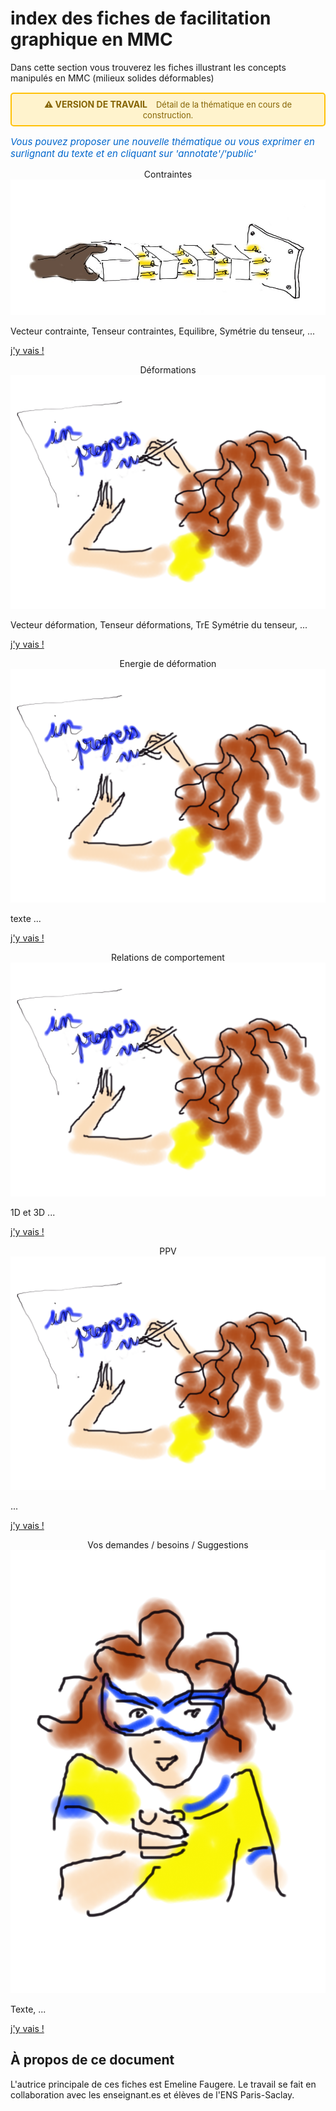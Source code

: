 # index des fiches de facilitation graphique en MMC
Dans cette section vous trouverez les fiches illustrant les concepts manipulés en MMC (milieux solides déformables)

<div style="background-color: #fff3cd; border: 2px solid #ffc107; border-radius: 5px; padding: 8px 12px; margin: 15px 0; text-align: center;">
  <strong style="color: #856404; font-size: 14px;">⚠️ VERSION DE TRAVAIL</strong>
  <span style="color: #856404; margin-left: 10px; font-size: 13px;">
    Détail de la thématique en cours de construction.
  </span>
</div>

<p style="color: #0066cc; font-style: italic; margin: 15px 0; font-size: 15px;text-align: left;">
   Vous pouvez proposer une nouvelle thématique ou vous exprimer en surlignant du texte et en cliquant sur 'annotate'/'public'
</p>


<div class="card-container">

  <!-- Carte 1: ... -->
  <div class="card">
    <div class="card-header" style="text-align: center;">
      Contraintes
    </div>
    <div class="card-body">
      <img src="../_static/images/MMC_contrainte.jpg" alt="Pptes_inertielles" class="img-responsive">
      <p>
        Vecteur contrainte, 
        Tenseur contraintes,
        Equilibre, 
        Symétrie du tenseur, 
        ...
        </p>
      <p class="card-footer-link">
        <a href="MMC_contraintes/MMC_vect_contrainte0.html" class="card-link">
          j'y vais ! <i class="fas fa-arrow-right"></i>
        </a>
      </p>
    </div>
  </div>

  <!-- Carte 2: ... -->
  <div class="card">
    <div class="card-header" style="text-align: center;">
      Déformations
    </div>
    <div class="card-body">
      <img src="../_static/images/MMC_Def.png" alt="Def" class="img-responsive">
      <p>
        Vecteur déformation, 
        Tenseur déformations,
        TrE 
        Symétrie du tenseur, 
        ...
        </p>
      <p class="card-footer-link">
        <a href="MMC_Def/MMC_Def0.html" class="card-link">
          j'y vais ! <i class="fas fa-arrow-right"></i>
        </a>
      </p>
    </div>
  </div>

  <!-- Carte n: ... -->
  <div class="card">
    <div class="card-header" style="text-align: center;">
      Energie de déformation
    </div>
    <div class="card-body">
      <img src="../_static/images/MMC_Ed.png" alt="Ed" class="img-responsive">
      <p>
        texte 
        ...
        </p>
      <p class="card-footer-link">
        <a href="MMC_Ed/MMC_Ed0.html" class="card-link">
          j'y vais ! <i class="fas fa-arrow-right"></i>
        </a>
      </p>
    </div>
  </div>

  <!-- Carte n: RdC... -->
  <div class="card">
    <div class="card-header" style="text-align: center;">
      Relations de comportement
    </div>
    <div class="card-body">
      <img src="../_static/images/MMC_RDC.png" alt="RdC" class="img-responsive">
      <p>
        1D et 3D 
        ...
        </p>
      <p class="card-footer-link">
        <a href="MMC_RDC/MMC_RDC0.html" class="card-link">
          j'y vais ! <i class="fas fa-arrow-right"></i>
        </a>
      </p>
    </div>
  </div>

  <!-- Carte n: PPV... -->
  <div class="card">
    <div class="card-header" style="text-align: center;">
      PPV
    </div>
    <div class="card-body">
      <img src="../_static/images/MMC_PPV.png" alt="RdC" class="img-responsive">
      <p> 
        ...
        </p>
      <p class="card-footer-link">
        <a href="MMC_PPV/MMC_PPV0.html" class="card-link">
          j'y vais ! <i class="fas fa-arrow-right"></i>
        </a>
      </p>
    </div>
  </div>

  <!-- Carte n: you -->
  <div class="card">
    <div class="card-header" style="text-align: center;">
      Vos demandes / besoins / Suggestions
    </div>
    <div class="card-body">
      <img src="../_static/images/YOU.png" alt="you_MMC" class="img-responsive">
      <p>
        Texte,
        ...
        </p>
      <p class="card-footer-link">
        <a href="You/MMC_You1.html" class="card-link">
          j'y vais ! <i class="fas fa-arrow-right"></i>
        </a>
      </p>
    </div>
  </div>

</div>




## À propos de ce document

L'autrice principale de ces fiches est Emeline Faugere. 
Le travail se fait en collaboration avec les enseignant.es et élèves de l'ENS Paris-Saclay. 





